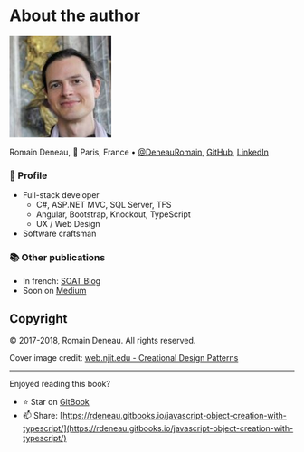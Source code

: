# About the author

![Me, visiting a nice castle](../img/me.jpg)

Romain Deneau, :round_pushpin: Paris, France • [@DeneauRomain](https://twitter.com/DeneauRomain), [GitHub](https://github.com/rdeneau), [LinkedIn](https://www.linkedin.com/in/romain-deneau-95481143/)

### :paperclip: Profile

- Full-stack developer
  - C#, ASP.NET MVC, SQL Server, TFS
  - Angular, Bootstrap, Knockout, TypeScript
  - UX / Web Design
- Software craftsman

### :books: Other publications

- In french: [SOAT Blog](http://blog.soat.fr/author/romain-deneau/)
- Soon on [Medium](https://medium.com/@rdeneau)

## Copyright

© 2017-2018, Romain Deneau. All rights reserved.

Cover image credit: [web.njit.edu - Creational Design Patterns](https://web.njit.edu/~sdr3/DesignPatterns/creational.html)

---

Enjoyed reading this book?

- :star: Star on [GitBook](https://www.gitbook.com/book/rdeneau/javascript-object-creation-with-typescript/details)
- :mailbox: Share: [https://rdeneau.gitbooks.io/javascript-object-creation-with-typescript/](https://rdeneau.gitbooks.io/javascript-object-creation-with-typescript/)
